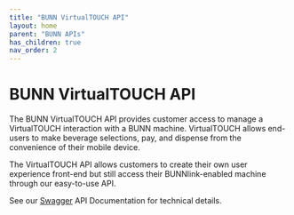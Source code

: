 ```yaml
---
title: "BUNN VirtualTOUCH API"
layout: home
parent: "BUNN APIs"
has_children: true
nav_order: 2
---
```


# BUNN VirtualTOUCH API

The BUNN VirtualTOUCH API provides customer access to manage a VirtualTOUCH interaction with a BUNN machine. VirtualTOUCH allows end-users to make beverage selections, pay, and dispense from the convenience of their mobile device.

The VirtualTOUCH API allows customers to create their own user experience front-end but still access their BUNNlink-enabled machine through our easy-to-use API.

See our [Swagger](https://api.bunn.com/equipment/touchless/swagger-ui/) API Documentation for technical details.

